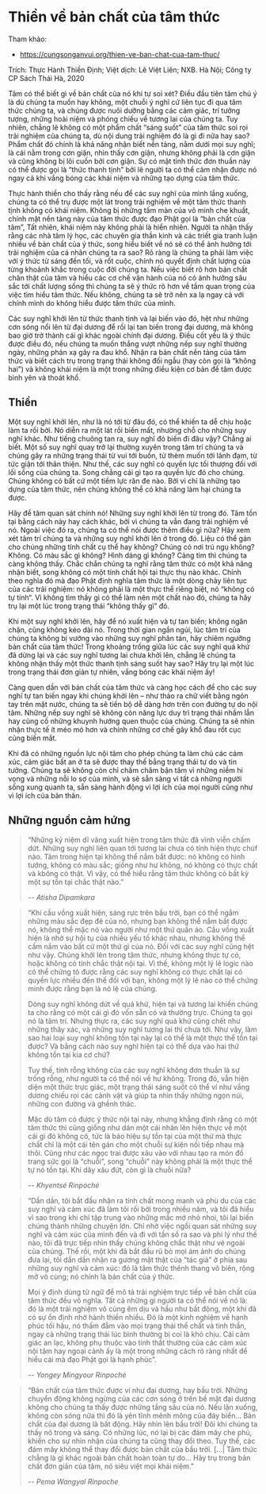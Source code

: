 # Thiền về bản chất của tâm thức

Tham khảo:
- <https://cungsonganvui.org/thien-ve-ban-chat-cua-tam-thuc/>

Trích: Thực Hành Thiền Định; Việt dịch: Lê Việt Liên; NXB. Hà Nội; Công ty CP Sách Thái Hà, 2020

Tâm có thể biết gì về bản chất của nó khi tự soi xét? Điều đầu tiên tâm chú ý là dù chúng ta muốn hay không, một chuỗi ý nghĩ cứ liên tục đi qua tâm thức chúng ta, và chúng được nuôi dưỡng bằng các cảm giác, trí tưởng tượng, những hoài niệm và phóng chiếu về tương lai của chúng ta. Tuy nhiên, chẳng lẽ không có một phẩm chất “sáng suốt” của tâm thức soi rọi trải nghiệm của chúng ta, dù nội dung trải nghiệm đó là gì đi nữa hay sao? Phẩm chất đó chính là khả năng nhận biết nền tảng, nằm dưới mọi suy nghĩ; là cái nằm trong cơn giận, nhìn thấy cơn giận, nhưng không phải là cơn giận và cũng không bị lôi cuốn bởi cơn giận. Sự có mặt tỉnh thức đơn thuần này có thể được gọi là “thức thanh tịnh” bởi lẽ người ta có thể cảm nhận được nó ngay cả khi vắng bóng các khái niệm và những tạo dựng của tâm thức.

Thực hành thiền cho thấy rằng nếu để các suy nghĩ của mình lắng xuống, chúng ta có thể trụ được một lát trong trải nghiệm về một tâm thức thanh tịnh không có khái niệm. Không bị những tấm màn của vô minh che khuất, chính mặt nền tảng này của tâm thức được đạo Phật gọi là “bản chất của tâm”, Tất nhiên, khái niệm này không phải là hiển nhiên. Người ta nhận thấy rằng các nhà tâm lý học, các chuyên gia thần kinh và các triết gia tranh luận nhiều về bản chất của ý thức, song hiểu biết về nó sẽ có thể ảnh hưởng tới trải nghiệm của cá nhân chúng ta ra sao? Rõ ràng là chúng ta phải làm việc với ý thức từ sáng đến tối, và rốt cuộc, chính nó quyết định chất lượng của từng khoảnh khắc trong cuộc đời chúng ta. Nếu việc biết rõ hơn bản chất chân thật của tâm và hiểu các cơ chế vận hành của nó có ảnh hưởng sâu sắc tới chất lượng sống thì chúng ta sẽ ý thức rõ hơn về tầm quan trọng của việc tìm hiểu tâm thức. Nếu không, chúng ta sẽ trở nên xa lạ ngay cả với chính mình do không hiểu được tâm thức của mình.

Các suy nghĩ khởi lên từ thức thanh tịnh và lại biến vào đó, hệt như những cơn sóng nổi lên từ đại dương để rồi lại tan biến trong đại dương, mà không bao giờ trở thành cái gì khác ngoài chính đại dương. Điều cốt yếu là ý thức được điều đó, nếu chúng ta muốn thắng vượt những nếp suy nghĩ thường ngày, những phản xạ gây ra đau khổ. Nhận ra bản chất nền tảng của tâm thức và biết cách trụ trong trạng thái không đối ngẫu (hay còn gọi là “không hai”) và không khái niệm là một trong những điều kiện cơ bản để tâm được bình yên và thoát khổ.

## Thiền

Một suy nghĩ khởi lên, như là nó tới từ đâu đó, có thể khiến ta dễ chịu hoặc làm ta rối bời. Nó diễn ra một lát rồi biến mất, nhường chỗ cho những suy nghĩ khác. Như tiếng chuông tan ra, suy nghĩ đó biến đi đâu vậy? Chẳng ai biết. Một số suy nghĩ quay trở lại thường xuyên trong tâm trí chúng ta và chúng gây ra những trạng thái từ vui tới buồn, từ thèm muốn tới lãnh đạm, từ tức giận tới thân thiện. Như thế, các suy nghĩ có quyền lực tối thượng đối với lối sống của chúng ta. Song chẳng cái gì tạo ra quyền lực đó cho chúng. Chúng không có bất cứ một tiềm lực răn đe nào. Bởi vì chỉ là những tạo dựng của tâm thức, nên chúng không thể có khả năng làm hại chúng ta được.

Hãy để tâm quan sát chính nó! Những suy nghĩ khởi lên từ trong đó. Tâm tồn tại bằng cách này hay cách khác, bởi vì chúng ta vẫn đang trải nghiệm về nó. Ngoài việc đó ra, chúng ta có thể nói được thêm điều gì nữa? Hãy xem xét tâm trí chúng ta và những suy nghĩ khởi lên ở trong đó. Liệu có thể gán cho chúng những tính chất cụ thể hay không? Chúng có nơi trú ngụ không? Không. Có màu sắc gì không? Hình dáng gì không? Càng tìm thì chúng ta càng không thấy. Chắc chắn chúng ta nghĩ rằng tâm thức có một khả năng nhận biết, song không có một tính chất hội tại thực thụ nào khác. Chính theo nghĩa đó mà đạo Phật định nghĩa tâm thức là một dòng chảy liên tục của các trải nghiệm: nó không phải là một thực thể riêng biệt, nó “không có tự tính“. Vì không tìm thấy gì có thể làm nên một chất nào đó, chúng ta hãy trụ lại một lúc trong trạng thái “không thấy gì” đó.

Khi một suy nghĩ khởi lên, hãy để nó xuất hiện và tự tan biến; không ngăn chặn, cũng không kéo dài nó. Trong thời gian ngắn ngủi, lúc tâm trí của chúng ta không bị vướng vào những suy nghĩ phân tán, hãy chiêm ngưỡng bản chất của tâm thức! Trong khoảng trống giữa lúc các suy nghĩ quá khứ đã dừng lại và các suy nghĩ tương lai chưa khởi lên, chẳng lẽ chúng ta không nhận thấy một thức thanh tịnh sáng suốt hay sao? Hãy trụ lại một lúc trong trạng thái đơn giản tự nhiên, vắng bóng các khái niệm ấy!

Càng quen dần với bản chất của tâm thức và càng học cách để cho các suy nghĩ tự tan biến ngay khi chúng khởi lên – như thảo ra chữ viết bằng ngón tay trên mặt nước, chúng ta sẽ tiến bộ dễ dàng hơn trên con đường tự do nội tâm. Những nếp suy nghĩ sẽ không còn năng lực duy trì trạng thái nhầm lẫn hay củng cố những khuynh hướng quen thuộc của chúng. Chúng ta sẽ nhìn nhận thực tế ít méo mó hơn và chính những cơ chế gây khổ đau rốt cục cũng biến mắt.

Khi đã có những nguồn lực nội tâm cho phép chúng ta làm chủ các cảm xúc, cảm giác bất an ở ta sẽ được thay thế bằng trạng thái tự do và tin tưởng. Chúng ta sẽ không còn chỉ chăm chăm bận tâm vì những niềm hi vọng và những nỗi lo sợ của mình, và sẽ sẵn sàng vì tất cả những người sống xung quanh ta, sẵn sàng hành động vì lợi ích của mọi người cũng như vì lợi ích của bản thân.

## Những nguồn cảm hứng

> “Những kỷ niệm dĩ vãng xuất hiện trong tâm thức đã vĩnh viễn chấm dứt. Những suy nghĩ liên quan tới tương lai chưa có tính hiện thực chúf nào. Tâm trong hiện tại không thể nắm bắt được: nó không có hình tướng, không có màu sắc; giống như hư không, nó không có thực chất và kbông có thật. Vì vậy, có thể hiểu rằng tâm thức không có bất kỳ một sự tồn tại chắc thật nào.”
>
> -- <cite>Atisha Dipamkara</cite>

> “Khi cầu vồng xuất hiện, sáng rực trên bầu trời, bạn có thể ngắm những màu sắc đẹp đẽ của nó, nhưng bạn không thể nắm bắt được nó, không thể mặc nó vào người như một thứ quần áo. Cầu vồng xuất hiện là nhờ sự hội tụ của nhiều yếu tố khác nhau, nhưng không thể cầm nắm vào bất cứ một thứ gì của nó. Đối với các suy nghĩ cũng hệt như vậy. Chúng khởi lên trong tâm thức, nhưng không thực tự có, hoặc không có tính chắc thật nội tại. Vì thế, không một lý lẽ logic nào có thể chứng tỏ được rằng các suy nghĩ không có thực chất lại có quyền lực nhiều đến thế đối với bạn, không một lý lẽ nào có thể chứng minh được rằng bạn là nô lệ của chúng.
> 
> Dòng suy nghĩ không dứt về quá khứ, hiện tại và tương lai khiến chúng ta cho rằng có một cái gì đó vốn sẵn có và thường trực. Chúng ta gọi nó là tâm trí. Nhưng thực ra, các suy nghĩ quá khứ cũng chết như những thây xác, và những suy nghĩ tương lai thì chưa tới. Như vậy, làm sao hai loại suy nghĩ không tồn tại này lại có thể là một thực thể tồn tại được? Và bằng cách nào suy nghĩ hiện tại có thể dựa vào hai thứ không tồn tại kia cơ chứ?
>
> Tuy thế, tính rỗng không của các suy nghĩ không đơn thuần là sự trống rỗng, như người ta có thể nói về hư không. Trong đó, vẫn hiện diện một thức trực giác, một trạng thái sáng suốt có thể ví như vầng dương chiếu rọi các cảnh vật và giúp ta nhìn thấy những ngọn núi, những con đường và ghềnh thác.
>
> Mặc dù tâm có được ý thức nội tại này, nhưng khẳng định rằng có một tâm thức thì cũng giống như dán một cái nhãn lên hiện thực về một cái gì đó không có, tức là báo hiệu sự tồn tại của một thứ mà thực chất chỉ là một cái tên gán cho một chuỗi sự kiện nối tiếp nhau mà thôi. Cũng như các ngọc trai được xâu vào với nhau tạo ra món đồ trang sức gọi là “chuỗi”, song “chuỗi” này không phải là một thực thể tự nó tồn tại. Khi dây xâu đứt, còn gì là chuỗi nữa?
>
> -- <cite>Khyentsé Rinpoché</cite>

> “Dần dần, tôi bắt đầu nhận ra tính chất mong manh và phù du của các suy nghĩ và cảm xúc đã làm tôi rối bời trong nhiều năm, và tôi đã hiểu vì sao trong khi chỉ tập trung vào những mắc mớ nhỏ nhoi, tôi lại biến chúng thành những chuyện lớn. Chỉ nhờ việc ngồi quan sát những suy nghĩ và cảm xúc của mình đến và đi với tần số ra sao và phi lý như thế nào, tôi đã trực tiếp nhìn thấy chúng không chắc thật như vẻ ngoài của chúng. Thế rồi, một khi đã bắt đầu rũ bỏ mọi ám ảnh do chúng đưa lại, tôi dần dần nhận ra gương mặt thật của “tác giả” ở phía sau những suy nghĩ và cảm xúc: đó là tâm thức thênh thang vô biên, rộng mở vô cùng; nó chính là bản chất của ý thức.
>
> Mọi ý định dùng từ ngữ để mô tả trải nghiệm trực tiếp về bản chất của tâm thức đều vô nghĩa. Tất cả những gì người ta có thể nói về nó là: đó là một trải nghiệm vô cùng êm dịu và hầu như bất động, một khi đã có sự ổn định nhờ hành thiền nhiều. Đó là một kinh nghiệm về hạnh phúc tối hậu, nó thấm đẫm vào mọi trạng thái thể chất và tinh thần, ngay cả những trạng thái lúc bình thường bị coi là khó chịu. Cái cảm giác an lạc, không phụ thuộc vào tính thất thường của các cảm xúc nội tâm hay ngoại cảnh ấy là một trong những cách rõ ràng nhất để hiểu cái mà đạo Phật gọi là hạnh phúc”.
>
> -- <cite>Yongey Mingyour Rinpoché</cite>

> “Bản chất của tâm thức được ví như đại dương, hay bầu trời. Những chuyển động không ngừng của các cơn sóng ở trên bề mặt đại dương không cho chúng ta thấy được những tầng sâu của nó. Nếu lặn xuống, không còn sóng nữa thì đó là yên tĩnh mênh mông của đáy biển… Bản chất của đại dương là bất động. Hãy nhìn lên bầu trời! Đôi khi chúng ta thấy nó trong và sáng. Có những lúc, nó lại bị các đám mây che phủ, khiến cho sự nhìn nhận của chúng ta cũng thay đổi theo. Tuy thế, các đám mây không thể thay đổi được bản chất của bầu trời. […| Tâm thức chẳng là gì khác ngoài bản chất hoàn toàn tự do… Hãy trụ trong bản chất đơn giản của tâm, nó siêu việt mọi khái niệm.”
>
> -- <cite>Pema Wangyal Rinpoche</cite>